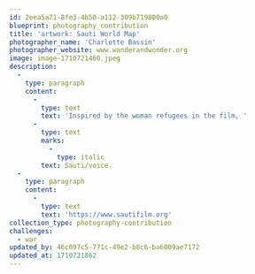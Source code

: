 ```yaml
---
id: 2eea5a71-8fe3-4b50-a112-309b719800a0
blueprint: photography_contribution
title: 'artwork: Sauti World Map'
photographer_name: 'Charlotte Bassin'
photographer_website: www.wanderandwonder.org
image: image-1710721460.jpeg
description:
  -
    type: paragraph
    content:
      -
        type: text
        text: 'Inspired by the woman refugees in the film, '
      -
        type: text
        marks:
          -
            type: italic
        text: Sauti/voice.
  -
    type: paragraph
    content:
      -
        type: text
        text: 'https://www.sautifilm.org'
collection_type: photography-contribution
challenges:
  - war
updated_by: 46c097c5-771c-49e2-b8c6-ba6009ae7172
updated_at: 1710721862
---
```

